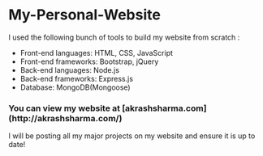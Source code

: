 # My-Personal-Website

I used the following bunch of tools to build my website from scratch :

* Front-end languages: HTML, CSS, JavaScript
* Front-end frameworks: Bootstrap, jQuery
* Back-end languages: Node.js
* Back-end frameworks: Express.js
* Database: MongoDB(Mongoose)

<h3> You can view my website at [akrashsharma.com](http://akrashsharma.com/) </h3>
I will be posting all my major projects on my website and ensure it is up to date!
